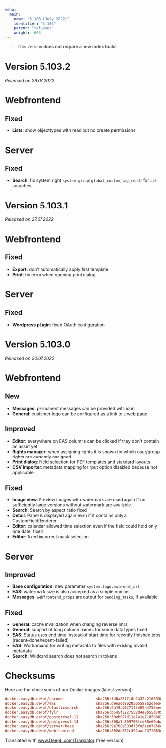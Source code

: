 ```yaml
---
menu:
  main:
    name: "5.103 (July 2022)"
    identifier: "5.103"
    parent: "releases"
    weight: -603
---
```


> This version **does not require a new index build**

# Version 5.103.2

*Released on 29.07.2022*

# Webfrontend

## Fixed

* **Lists**: show objecttypes with read but no create permissions

# Server

## Fixed

* **Search**: fix system right `system.group[global_custom_bag_read]` for `acl` searches

# Version 5.103.1

*Released on 27.07.2022*

# Webfrontend

## Fixed

* **Export**: don't automatically apply first template
* **Print**: fix error when opening print dialog

# Server

## Fixed

* **Wordpress plugin**: fixed OAuth configuration

# Version 5.103.0

*Released on 20.07.2022*

# Webfrontend

## New

* **Messages**: permanent messages can be provided with icon
* **General**: customer logo can be configured as a link to a web page

## Improved

* **Editor**: everywhere on EAS columns can be clicked if they don't contain an asset yet
* **Rights manager**: when assigning rights it is shown for which user/group rights are currently assigned
* **Print dialog**: Field selection for PDF templates and standard layouts
* **CSV importer**: metadata mapping for rput option disabled because not applicable

## Fixed

* **Image view**: Preview images with watermark are used again if no sufficiently large versions without watermark are available
* **Search**: Search by aspect ratio fixed
* **Detail**: Panel is displayed again even if it contains only a CustomFieldRenderer
* **Editor**: calendar allowed time selection even if the field could hold only one date, fixed
* **Editor**: fixed incorrect mask selection

# Server

## Improved

* **Base configuration**: new parameter `system.logo.external_url`
* **EAS**: watermark size is also accepted as a simple number
* **Messages**: `webfrontend_props` are output for `pending_tasks`, if available

## Fixed

* **General**: cache invalidation when changing reverse links
* **General**: support of long column names for some data types fixed
* **EAS**: Status uses end time instead of start time for recently finished jobs (recent-done/recent-failed)
* **EAS**: Workaround for writing metadata to files with existing invalid metadata
* **Search**: Wildcard search does not search in tokens

# Checksums

Here are the checksums of our Docker images (latest version):

```ini
docker.easydb.de/pf/chrome               sha256:fd0a83f7f0e2432c21689386e78b205a86466b6fbe8dfb48192c7c8e2b7c09be
docker.easydb.de/pf/eas                  sha256:d9ea068020505588b2dee54dd8a4b54cf20692a8d77384a5618d6defdb1fbbc7
docker.easydb.de/pf/elasticsearch        sha256:9a19a70271f3e09a4757bec670fc00f012d3b7185ed383e4c8d5cc7bc121fa4f
docker.easydb.de/pf/fylr                 sha256:b545f0227558d4e8b55d705127aa4cc418edea6c75e99ff64132b3aee33d2702
docker.easydb.de/pf/postgresql-11        sha256:30eb077d11e7a1e7185b3623bec46c6bae65e9d2156393490ec9322ebc673985
docker.easydb.de/pf/postgresql-14        sha256:308a7a809706fcd80e60aba523dba8adbd7609c0e606e08ea8083d22173c8890
docker.easydb.de/pf/server-base          sha256:9a768a503d73fa5ee07d56a5eb713885687d312c9d7211387ec960f78ff2ed68
docker.easydb.de/pf/webfrontend          sha256:802dd582c392aac237f063ec4050225f0e06dda22b63f581435cb4013a598660
```

Translated with www.DeepL.com/Translator (free version)
